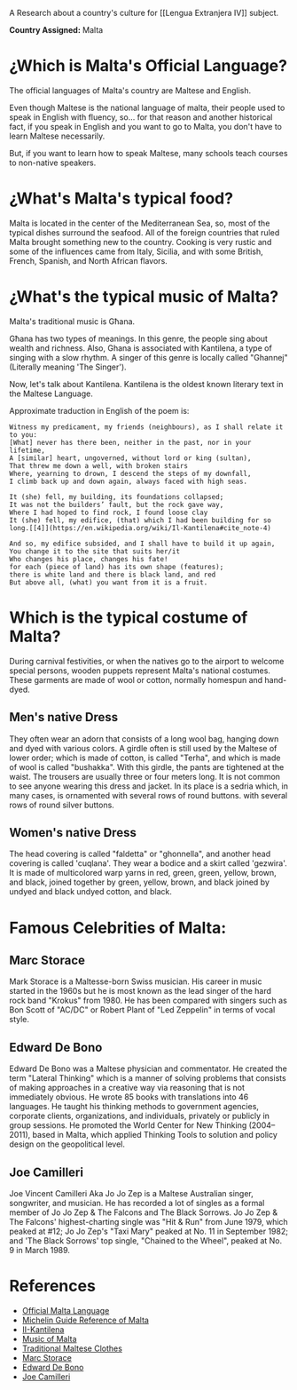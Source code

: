 A Research about a country's culture for [[Lengua Extranjera IV]] subject.

**Country Assigned:** Malta

# ¿Which is Malta's Official Language?

The official languages of Malta's country are Maltese and English.

Even though Maltese is the national language of malta, their people used to speak in English with fluency, so... for that reason and another historical fact, if you speak in English and you want to go to Malta, you don't have to learn Maltese necessarily.

But, if you want to learn how to speak Maltese, many schools teach courses to non-native speakers.
# ¿What's Malta's typical food?

Malta is located in the center of the Mediterranean Sea, so, most of the typical dishes surround the seafood. All of the foreign countries that ruled Malta brought something new to the country. Cooking is very rustic and some of the influences came from Italy, Sicilia, and with some British, French, Spanish, and North African flavors.

# ¿What's the typical music of Malta?

Malta's traditional music is Għana. 

Għana has two types of meanings. In this genre, the people sing about wealth and richness. Also, Ghana is associated with Kantilena, a type of singing with a slow rhythm. A singer of this genre is locally called "Ghannej" (Literally meaning 'The Singer').

Now, let's talk about Kantilena. Kantilena is the oldest known literary text in the Maltese Language.

Approximate traduction in English of the poem is:

```
Witness my predicament, my friends (neighbours), as I shall relate it to you:  
[What] never has there been, neither in the past, nor in your lifetime,  
A [similar] heart, ungoverned, without lord or king (sultan),  
That threw me down a well, with broken stairs  
Where, yearning to drown, I descend the steps of my downfall,  
I climb back up and down again, always faced with high seas.  
  
It (she) fell, my building, its foundations collapsed;  
It was not the builders’ fault, but the rock gave way,  
Where I had hoped to find rock, I found loose clay  
It (she) fell, my edifice, (that) which I had been building for so long.[[4]](https://en.wikipedia.org/wiki/Il-Kantilena#cite_note-4)  
  
And so, my edifice subsided, and I shall have to build it up again,  
You change it to the site that suits her/it  
Who changes his place, changes his fate!  
for each (piece of land) has its own shape (features);  
there is white land and there is black land, and red  
But above all, (what) you want from it is a fruit.
```

# Which is the typical costume of Malta?

During carnival festivities, or when the natives go to the airport to welcome special persons, wooden puppets represent Malta's national costumes.
These garments are made of wool or cotton, normally homespun and hand-dyed.

## Men's native Dress
They often wear an adorn that consists of a long wool bag, hanging down and dyed with various colors. A girdle often is still used by the Maltese of lower order; which is made of cotton, is called "Terha", and which is made of wool is called "bushakka". With this girdle, the pants are tightened at the waist. The trousers are usually three or four meters long. It is not common to see anyone wearing this dress and jacket. In its place is a sedria which, in many cases, is ornamented with several rows of round buttons. with several rows of round silver buttons.

## Women's native Dress
The head covering is called "faldetta" or "ghonnella", and another head covering is called 'cuqlana'. They wear a bodice and a skirt called 'gezwira'. It is made of multicolored warp yarns in red, green, green, yellow, brown, and black, joined together by green, yellow, brown, and black joined by undyed and black undyed cotton, and black.

# Famous Celebrities of Malta:
## Marc Storace
Mark Storace is a Maltesse-born Swiss musician. His career in music started in the 1960s but he is most known as the lead singer of the hard rock band "Krokus" from 1980. He has been compared with singers such as Bon Scott of "AC/DC" or Robert Plant of "Led Zeppelin" in terms of vocal style.

## Edward De Bono
Edward De Bono was a Maltese physician and commentator. He created the term "Lateral Thinking" which is a manner of solving problems that consists of making approaches in a creative way via reasoning that is not immediately obvious. He wrote 85 books with translations into 46 languages. He taught his thinking methods to government agencies, corporate clients, organizations, and individuals, privately or publicly in group sessions. He promoted the World Center for New Thinking (2004–2011), based in Malta, which applied Thinking Tools to solution and policy design on the geopolitical level.

## Joe Camilleri
Joe Vincent Camilleri Aka Jo Jo Zep is a Maltese Australian singer, songwriter, and musician. He has recorded a lot of singles as a formal member of Jo Jo Zep & The Falcons and The Black Sorrows. Jo Jo Zep & The Falcons' highest-charting single was "Hit & Run" from June 1979, which peaked at #12; Jo Jo Zep's "Taxi Mary" peaked at No. 11 in September 1982; and 'The Black Sorrows' top single, "Chained to the Wheel", peaked at No. 9 in March 1989.
# References

- [Official Malta Language](https://www.visitmalta.com/en/a/language/#:~:text=The%20official%20languages%20of%20Malta,Italian%20is%20also%20widely%20spoken.)
- [Michelin Guide Reference of Malta](https://guide.michelin.com/en/article/features/exploring-maltese-cuisine#:~:text=Malta's%20cuisine%20is%20unique%20due,something%20different%20to%20the%20mix.)
- [II-Kantilena](https://en.wikipedia.org/wiki/Il-Kantilena)
- [Music of Malta](https://en.wikipedia.org/wiki/Music_of_Malta#:~:text=6%20External%20links-,History,in%20the%20Eurovision%20Song%20Contest.)
- [Traditional Maltese Clothes](https://msclaudineyear1sunflowers.files.wordpress.com/2012/01/traditional-maltese-clothes.pdf)
- [Marc Storace](https://en.wikipedia.org/wiki/Marc_Storace)
- [Edward De Bono](https://en.wikipedia.org/wiki/Edward_de_Bono)
- [Joe Camilleri](https://en.wikipedia.org/wiki/Joe_Camilleri)



